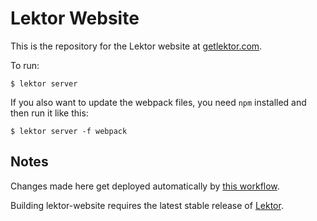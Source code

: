 # Lektor Website

This is the repository for the Lektor website at
[getlektor.com](https://www.getlektor.com/).

To run:

```
$ lektor server
```

If you also want to update the webpack files, you need `npm` installed
and then run it like this:

```
$ lektor server -f webpack
```

## Notes

Changes made here get deployed automatically by [this workflow](https://github.com/lektor/lektor-website/blob/master/.github/workflows/deploy.yml).

Building lektor-website requires the latest stable release of [Lektor](https://pypi.org/project/Lektor/).
